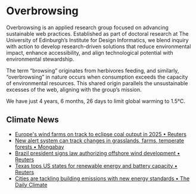 # Overbrowsing

Overbrowsing is an applied research group focused on advancing sustainable web practices. Established as part of doctoral research at The University of Edinburgh’s Institute for Design Informatics, we blend inquiry with action to develop research-driven solutions that reduce environmental impact, enhance accessibility, and align technological potential with environmental stewardship.

The term “browsing” originates from herbivores feeding, and similarly, “overbrowsing” in nature occurs when consumption exceeds the capacity of environmental resources. This shared origin parallels the unsustainable excesses of the web, aligning with the group’s mission.

<!-- clock-time -->
We have just 4 years, 6 months, 26 days to limit global warming to 1.5°C.
<!-- /clock-time -->

## Climate News
<!-- clock-news -->
- [Europe's wind farms on track to eclipse coal output in 2025 • Reuters](https://www.reuters.com/business/energy/europes-wind-farms-track-eclipse-coal-output-2025-maguire-2025-01-13/ )
- [New alert system can track changes in grasslands, farms, temperate forests • Mongabay](https://news.mongabay.com/short-article/2025/01/new-alert-system-can-track-changes-in-grasslands-farms-temperate-forests/ )
- [Brazil president signs law authorizing offshore wind development • Reuters](https://www.reuters.com/world/americas/brazil-president-signs-law-authorizing-offshore-wind-development-2025-01-11/ )
- [Texas tops US states for renewable energy and battery capacity • Reuters](https://www.reuters.com/business/energy/texas-tops-us-states-renewable-energy-battery-capacity-maguire-2025-01-09/ )
- [Cities are tackling building emissions with new energy standards • The Daily Climate](https://www.reuters.com/business/energy/texas-tops-us-states-renewable-energy-battery-capacity-maguire-2025-01-09/ )
<!-- /clock-news -->
